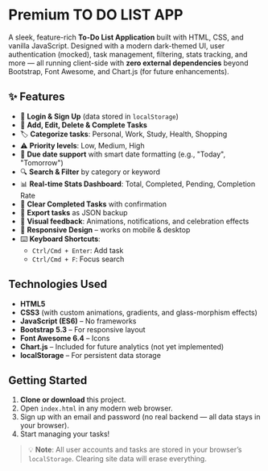 # Premium TO DO LIST APP

A sleek, feature-rich **To-Do List Application** built with HTML, CSS, and vanilla JavaScript. Designed with a modern dark-themed UI, user authentication (mocked), task management, filtering, stats tracking, and more — all running client-side with **zero external dependencies** beyond Bootstrap, Font Awesome, and Chart.js (for future enhancements).


## ✨ Features

- 🔐 **Login & Sign Up** (data stored in `localStorage`)
- 📝 **Add, Edit, Delete & Complete Tasks**
- 🏷️ **Categorize tasks**: Personal, Work, Study, Health, Shopping
- ⚠️ **Priority levels**: Low, Medium, High
- 📅 **Due date support** with smart date formatting (e.g., "Today", "Tomorrow")
- 🔍 **Search & Filter** by category or keyword
- 📊 **Real-time Stats Dashboard**: Total, Completed, Pending, Completion Rate
- 🧹 **Clear Completed Tasks** with confirmation
- 💾 **Export tasks** as JSON backup
- 🎉 **Visual feedback**: Animations, notifications, and celebration effects
- 🌙 **Responsive Design** – works on mobile & desktop
- ⌨️ **Keyboard Shortcuts**:
  - `Ctrl/Cmd + Enter`: Add task
  - `Ctrl/Cmd + F`: Focus search

##  Technologies Used

- **HTML5**
- **CSS3** (with custom animations, gradients, and glass-morphism effects)
- **JavaScript (ES6)** – No frameworks
- **Bootstrap 5.3** – For responsive layout
- **Font Awesome 6.4** – Icons
- **Chart.js** – Included for future analytics (not yet implemented)
- **localStorage** – For persistent data storage

##  Getting Started

1. **Clone or download** this project.
2. Open `index.html` in any modern web browser.
3. Sign up with an email and password (no real backend — all data stays in your browser).
4. Start managing your tasks!

> 💡 **Note**: All user accounts and tasks are stored in your browser’s `localStorage`. Clearing site data will erase everything.


